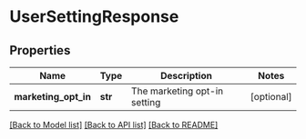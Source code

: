 # UserSettingResponse

## Properties
Name | Type | Description | Notes
------------ | ------------- | ------------- | -------------
**marketing_opt_in** | **str** | The marketing opt-in setting | [optional] 

[[Back to Model list]](../README.md#documentation-for-models) [[Back to API list]](../README.md#documentation-for-api-endpoints) [[Back to README]](../README.md)


